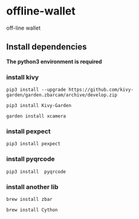 # offline-wallet
off-line wallet


## Install dependencies

**The python3 environment is required**

### install kivy

`pip3 install --upgrade https://github.com/kivy-garden/garden.zbarcam/archive/develop.zip`

`pip3 install Kivy-Garden`

`garden install xcamera`

### install pexpect

`pip3 install pexpect`

### install pyqrcode

`pip3 install  pyqrcode`

### install another lib

`brew install zbar`

`brew install Cython`

